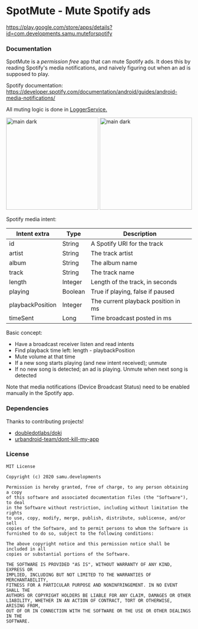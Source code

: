 # SpotMute - Mute Spotify ads

https://play.google.com/store/apps/details?id=com.developments.samu.muteforspotify

### Documentation

SpotMute is a *permission free* app that can mute Spotify ads. It does this by
reading Spotify's media notifications, and naively figuring out when an
ad is supposed to play.

Spotify documentation: https://developer.spotify.com/documentation/android/guides/android-media-notifications/

All muting logic is done in [LoggerService.](app/src/main/java/com/developments/samu/muteforspotify/service/LoggerService.kt)

<img src="resources/graphic/screenshots/main_dark.png" alt="main dark" width="250"/> <img src="resources/graphic/screenshots/muting_dark.png" alt="main dark" width="250"/>




Spotify media intent:

| Intent extra     | Type    | Description                         |
| ---------------- | ------- | ----------------------------------- |
| id               | String  | A Spotify URI for the track         |
| artist           | String  | The track artist                    |
| album            | String  | The album name                      |
| track            | String  | The track name                      |
| length           | Integer | Length of the track, in seconds     |
| playing          | Boolean | True if playing, false if paused    |
| playbackPosition | Integer | The current playback position in ms |
| timeSent         | Long    | Time broadcast posted in ms         |


Basic concept:

* Have a broadcast receiver listen and read intents
* Find playback time left: length - playbackPosition
* Mute volume at that time
* If a new song starts playing (and new intent received); unmute
* If no new song is detected; an ad is playing. Unmute when next song is detected



Note that media notifications (Device Broadcast Status) need to be enabled manually in the Spotify app.



### Dependencies
Thanks to contributing projects! 
* <a href="https://github.com/doubledotlabs/doki">doubledotlabs/doki</a>
* <a href="https://github.com/urbandroid-team/dont-kill-my-app">urbandroid-team/dont-kill-my-app</a>


### License
```
MIT License

Copyright (c) 2020 samu.developments

Permission is hereby granted, free of charge, to any person obtaining a copy
of this software and associated documentation files (the "Software"), to deal
in the Software without restriction, including without limitation the rights
to use, copy, modify, merge, publish, distribute, sublicense, and/or sell
copies of the Software, and to permit persons to whom the Software is
furnished to do so, subject to the following conditions:

The above copyright notice and this permission notice shall be included in all
copies or substantial portions of the Software.

THE SOFTWARE IS PROVIDED "AS IS", WITHOUT WARRANTY OF ANY KIND, EXPRESS OR
IMPLIED, INCLUDING BUT NOT LIMITED TO THE WARRANTIES OF MERCHANTABILITY,
FITNESS FOR A PARTICULAR PURPOSE AND NONINFRINGEMENT. IN NO EVENT SHALL THE
AUTHORS OR COPYRIGHT HOLDERS BE LIABLE FOR ANY CLAIM, DAMAGES OR OTHER
LIABILITY, WHETHER IN AN ACTION OF CONTRACT, TORT OR OTHERWISE, ARISING FROM,
OUT OF OR IN CONNECTION WITH THE SOFTWARE OR THE USE OR OTHER DEALINGS IN THE
SOFTWARE.
```
